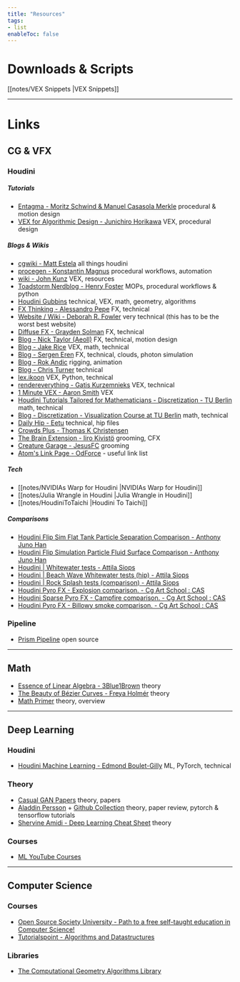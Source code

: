 ```yaml
---
title: "Resources"
tags:
- list
enableToc: false
---
```

# Downloads & Scripts
[[notes/VEX Snippets |VEX Snippets]]

---

# Links

## CG & VFX
### Houdini
##### Tutorials
- [Entagma - Moritz Schwind & Manuel Casasola Merkle](https://entagma.com/) procedural & motion design
- [VEX for Algorithmic Design - Junichiro Horikawa](https://www.youtube.com/playlist?list=PLzRzqTjuGIDhiXsP0hN3qBxAZ6lkVfGDI) VEX, procedural design

##### Blogs & Wikis
- [cgwiki - Matt Estela](https://www.tokeru.com/cgwiki/index.php?title=Houdini) all things houdini
- [procegen - Konstantin Magnus](https://procegen.konstantinmagnus.de/) procedural workflows, automation
- [wiki - John Kunz](https://wiki.johnkunz.com/index.php?title=Main_Page) VEX, resources
- [Toadstorm Nerdblog - Henry Foster](https://www.toadstorm.com/blog/) MOPs, procedural workflows & python
- [Houdini Gubbins](https://houdinigubbins.wordpress.com/) technical, VEX, math, geometry, algorithms
- [FX Thinking - Alessandro Pepe](https://pepefx.blogspot.com/) FX, technical
- [Website / Wiki - Deborah R. Fowler](https://www.deborahrfowler.com/index.html) very technical (this has to be the worst best website)
- [Diffuse FX - Grayden Solman](https://diffusefx.com/) FX, technical
- [Blog - Nick Taylor (Aeoll)](https://www.nicholas-taylor.com/blog) FX, technical, motion design
- [Blog - Jake Rice](https://jakerice.design/blog/) VEX, math, technical
- [Blog - Sergen Eren](https://sergeneren.com/) FX, technical, clouds, photon simulation
- [Blog - Rok Andic](https://www.rokandic.com/blog) rigging, animation
- [Blog - Chris Turner](https://www.chrisbturner.com/blog) technical
- [lex.ikoon](https://lex.ikoon.cz/) VEX, Python, technical
- [rendereverything - Gatis Kurzemnieks](https://www.rendereverything.com/blog/) VEX, technical
- [1 Minute VEX - Aaron Smith](https://aaronsmith.tv/1-Minute-VEX) VEX
- [Houdini Tutorials Tailored for Mathematicians - Discretization - TU Berlin](http://wordpress.discretization.de/houdini/) math, technical
- [Blog - Discretization - Visualization Course at TU Berlin](http://wordpress.discretization.de/ddg2018/) math, technical
- [Daily Hip - Eetu](https://dailyhip.wordpress.com/) technical, hip files
- [Crowds Plus - Thomas K Christensen](https://crowdsplus.notion.site/)
- [The Brain Extension - Iiro Kivistö](https://www.thebrainextension.com/) grooming, CFX
- [Creature Garage - JesusFC](https://creaturegarage.com/) grooming
- [Atom's Link Page - OdForce](https://forums.odforce.net/topic/25173-atoms-link-page/?tab=comments#comment-146668) - useful link list

##### Tech
- [[notes/NVIDIAs Warp for Houdini |NVIDIAs Warp for Houdini]]
- [[notes/Julia Wrangle in Houdini |Julia Wrangle in Houdini]]
- [[notes/HoudiniToTaichi |Houdini To Taichi]]

##### Comparisons
- [Houdini Flip Sim Flat Tank Particle Separation Comparison - Anthony Juno Han](https://www.youtube.com/watch?v=Zvjlg0m0ZlY)
- [Houdini Flip Simulation Particle Fluid Surface Comparison - Anthony Juno Han](https://www.youtube.com/watch?v=4a3N2qeOF2Y)
- [Houdini | Whitewater tests - Attila Siops](https://www.youtube.com/watch?v=nW1pxpAw-4Y)
- [Houdini | Beach Wave Whitewater tests (hip) - Attila Siops](https://www.youtube.com/watch?v=a38RFtpeLqc)
- [Houdini | Rock Splash tests (comparison) - Attila Siops](https://www.youtube.com/watch?v=8sb_z2fl2hY)
- [Houdini Pyro FX - Explosion comparison. - Cg Art School : CAS](https://www.youtube.com/watch?v=eMQYLipwFiM)
- [Houdini Sparse Pyro FX - Campfire comparison. - Cg Art School : CAS](https://www.youtube.com/watch?v=grsev1LXOF0)
- [Houdini Pyro FX - Billowy smoke comparison. - Cg Art School : CAS](https://www.youtube.com/watch?v=A3o2ZD_S5xE)

### Pipeline
- [Prism Pipeline](https://prism-pipeline.com/) open source

---

## Math
- [Essence of Linear Algebra - 3Blue1Brown](https://www.3blue1brown.com/topics/linear-algebra) theory
- [The Beauty of Bézier Curves - Freya Holmér](https://www.youtube.com/watch?v=aVwxzDHniEw) theory
- [Math Primer](https://aman.ai/primers/math/) theory, overview

---

## Deep Learning
### Houdini
- [Houdini Machine Learning - Edmond Boulet-Gilly](https://www.youtube.com/watch?v=WNEEokEq-Fg&list=PLSie_1zkANDbn7wCD9kifPAp5wJmok02V) ML, PyTorch, technical

### Theory
- [Casual GAN Papers](https://www.casualganpapers.com/) theory, papers
- [Aladdin Persson](https://www.youtube.com/c/AladdinPersson) + [Github Collection](https://github.com/aladdinpersson/Machine-Learning-Collection) theory, paper review, pytorch & tensorflow tutorials
- [Shervine Amidi - Deep Learning Cheat Sheet](https://stanford.edu/~shervine/teaching/) theory

### Courses
- [ML YouTube Courses](https://github.com/dair-ai/ML-YouTube-Courses) 

---

## Computer Science 
### Courses
- [Open Source Society University - Path to a free self-taught education in Computer Science!](https://github.com/ossu/computer-science)
- [Tutorialspoint - Algorithms and Datastructures](https://www.tutorialspoint.com/data_structures_algorithms/)

### Libraries
- [The Computational Geometry Algorithms Library](https://www.cgal.org/index.html)
